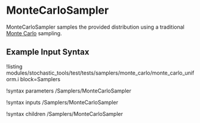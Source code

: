 # MonteCarloSampler

MonteCarloSampler samples the provided distribution using a traditional [Monte
Carlo](https://en.wikipedia.org/wiki/Monte_Carlo_method) sampling.


## Example Input Syntax
!listing modules/stochastic_tools/test/tests/samplers/monte_carlo/monte_carlo_uniform.i block=Samplers

!syntax parameters /Samplers/MonteCarloSampler

!syntax inputs /Samplers/MonteCarloSampler

!syntax children /Samplers/MonteCarloSampler
